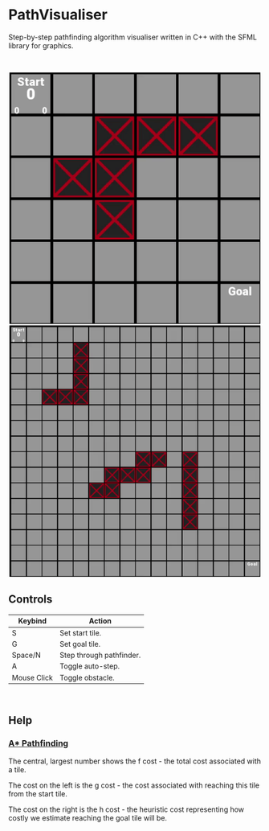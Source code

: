 # <b>PathVisualiser</b>
Step-by-step pathfinding algorithm visualiser written in C++ with the SFML library for graphics.

<br>
<p align="center">
  <img width="500" height="500" alt="A* Pathfinding Visualiser" src="readme_resources/PV1.gif">
  <img width="500" height="500" alt="A* Pathfinding Visualiser" src="readme_resources/PV2.gif">
</p>

## Controls

| Keybind  | Action |
| ------------- | ------------- |
| S | Set start tile. |
| G | Set goal tile. |
| Space/N | Step through pathfinder. |
| A | Toggle auto-step. |
| Mouse Click | Toggle obstacle. |

<br>

## Help

### <u>A* Pathfinding</u>

The central, largest number shows the f cost - the total cost associated with a tile.

The cost on the left is the g cost - the cost associated with reaching this tile from the start tile.

The cost on the right is the h cost - the heuristic cost representing how costly we estimate reaching the goal tile will be.